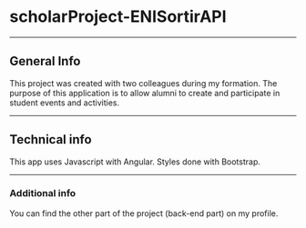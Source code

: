 # scholarProject-ENISortirAPI
***
## General Info
This project was created with two colleagues during my formation. The purpose of this application is to allow alumni to create and participate in student events and activities.
***
## Technical info
This app uses Javascript with Angular. Styles done with Bootstrap.
***
### Additional info
You can find the other part of the project (back-end part) on my profile.
